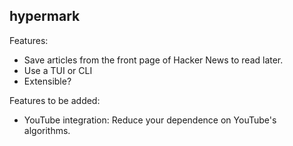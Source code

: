 **hypermark**
--
Features:
- Save articles from the front page of Hacker News to read later.
- Use a TUI or CLI
- Extensible?

Features to be added:
- YouTube integration: Reduce your dependence on YouTube's algorithms.
